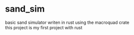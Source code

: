 # sand_sim
basic sand simulator writen in rust using the macroquad crate  
this project is my first project with rust
